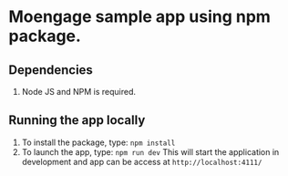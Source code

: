 # Moengage sample app using npm package.

## Dependencies
1. Node JS and NPM is required.

## Running the app locally
1. To install the package, type: `npm install`
2. To launch the app, type: `npm run dev`
  This will start the application in development and app can be access at `http://localhost:4111/`